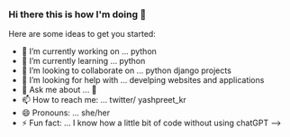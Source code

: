 ### Hi there this is how I'm doing 👋


Here are some ideas to get you started:

- 🔭 I’m currently working on ... python 
- 🌱 I’m currently learning ... python 
- 👯 I’m looking to collaborate on ... python django projects
- 🤔 I’m looking for help with ... develping websites and applications
- 💬 Ask me about ... 🐍 
- 📫 How to reach me: ... twitter/ yashpreet_kr
- 😄 Pronouns: ... she/her
- ⚡ Fun fact: ... I know how a little bit of code without using chatGPT 
-->
